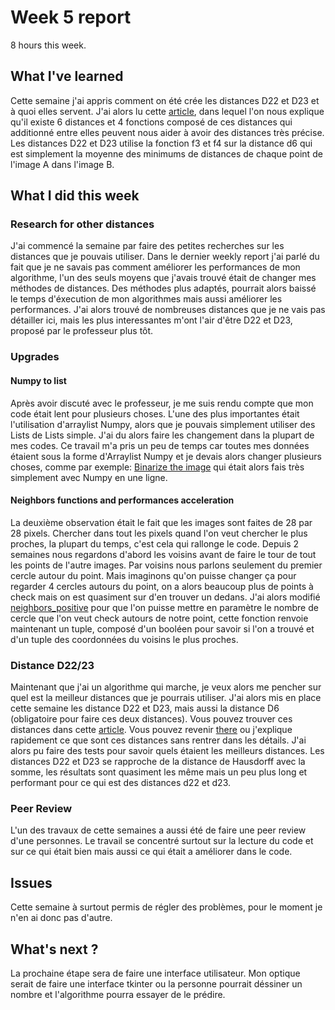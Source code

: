 # Week 5 report

8 hours this week.

## What I've learned

Cette semaine j'ai appris comment on été crée les distances D22 et D23 et à quoi elles servent. J'ai alors lu cette [article](https://www.researchgate.net/publication/290011464_Modifications_of_hausdorff_distance_for_object_matching), dans lequel l'on nous explique qu'il existe 6 distances et 4 fonctions composé de ces distances qui additionné entre elles peuvent nous aider à avoir des distances très précise. Les distances D22 et D23 utilise la fonction f3 et f4 sur la distance d6 qui est simplement la moyenne des minimums de distances de chaque point de l'image A dans l'image B.

## What I did this week

### Research for other distances

J'ai commencé la semaine par faire des petites recherches sur les distances que je pouvais utiliser. Dans le dernier weekly report j'ai parlé du fait que je ne savais pas comment améliorer les performances de mon algorithme, l'un des seuls moyens que j'avais trouvé était de changer mes méthodes de distances. Des méthodes plus adaptés, pourrait alors baissé le temps d'éxecution de mon algorithmes mais aussi améliorer les performances.
J'ai alors trouvé de nombreuses distances que je ne vais pas détailler ici, mais les plus interessantes m'ont l'air d'être D22 et D23, proposé par le professeur plus tôt.

### Upgrades

#### Numpy to list

Après avoir discuté avec le professeur, je me suis rendu compte que mon code était lent pour plusieurs choses. L'une des plus importantes était l'utilisation d'arraylist Numpy, alors que je pouvais simplement utiliser des Lists de Lists simple. J'ai du alors faire les changement dans la plupart de mes codes. Ce travail m'a pris un peu de temps car toutes mes données étaient sous la forme d'Arraylist Numpy et je devais alors changer plusieurs choses, comme par exemple: [Binarize the image](https://github.com/mathisdesaulty/MathisDESAULTY/blob/a31945060205931cf925a90a1cedf2749448470a/Object/image_user.py#L39-L45) qui était alors fais très simplement avec Numpy en une ligne.

#### Neighbors functions and performances acceleration

La deuxième observation était le fait que les images sont faites de 28 par 28 pixels. Chercher dans tout les pixels quand l'on veut chercher le plus proches, la plupart du temps, c'est cela qui rallonge le code. Depuis 2 semaines nous regardons d'abord les voisins avant de faire le tour de tout les points de l'autre images. Par voisins nous parlons seulement du premier cercle autour du point. Mais imaginons qu'on puisse changer ça pour regarder 4 cercles autours du point, on a alors beaucoup plus de points à check mais on est quasiment sur d'en trouver un dedans. J'ai alors modifié [neighbors_positive](https://github.com/mathisdesaulty/MathisDESAULTY/blob/a31945060205931cf925a90a1cedf2749448470a/Object/math_tool.py#L32-L57) pour que l'on puisse mettre en paramètre le nombre de cercle que l'on veut check autours de notre point, cette fonction renvoie maintenant un tuple, composé d'un booléen pour savoir si l'on a trouvé et d'un tuple des coordonnées du voisins le plus proches.

### Distance D22/23

Maintenant que j'ai un algorithme qui marche, je veux alors me pencher sur quel est la meilleur distances que je pourrais utiliser. J'ai alors mis en place cette semaine les distance D22 et D23, mais aussi la distance D6 (obligatoire pour faire ces deux distances). Vous pouvez trouver ces distances dans cette [article](https://www.researchgate.net/publication/290011464_Modifications_of_hausdorff_distance_for_object_matching). Vous pouvez revenir [there](https://github.com/mathisdesaulty/MathisDESAULTY/blob/a31945060205931cf925a90a1cedf2749448470a/Documentation/week%205%20report.md#L7) ou j'explique rapidement ce que sont ces distances sans rentrer dans les détails.
J'ai alors pu faire des tests pour savoir quels étaient les meilleurs distances. Les distances D22 et D23 se rapproche de la distance de Hausdorff avec la somme, les résultats sont quasiment les même mais un peu plus long et performant pour ce qui est des distances d22 et d23. 

### Peer Review 
L'un des travaux de cette semaines a aussi été de faire une peer review d'une personnes. Le travail se concentré surtout sur la lecture du code et sur ce qui était bien mais aussi ce qui était a améliorer dans le code. 

## Issues

Cette semaine à surtout permis de régler des problèmes, pour le moment je n'en ai donc pas d'autre.

## What's next ?    

La prochaine étape sera de faire une interface utilisateur. Mon optique serait de faire une interface tkinter ou la personne pourrait déssiner un nombre et l'algorithme pourra essayer de le prédire.